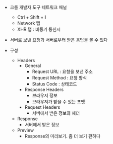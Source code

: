 
- 크롬 개발자 도구 네트워크 패널
	- Ctrl + Shift + I
	- Network 탭
	- XHR 탭 : 비동기 통신시

- 서버로 보낸 요청과 서버로부터 받은 응답을 볼 수 있다

- 구성
	- Headers
		- General
			- Request URL : 요청을 보낸 주소
			- Request Method : 요청 방식
			- Status Code : 상태코드
		- Response Headers
			- 브라우저 정보
			- 브라우저가 받을 수 있는 포맷
		- Request Headers
			- 서버에서 받은 정보의 헤더
	- Response
		- 서버에서 받은 정보
	- Preview
		- Response의 미리보기. 좀 더 보기 편하다
